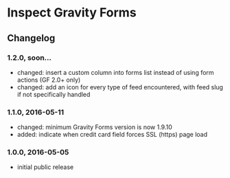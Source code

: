 # Inspect Gravity Forms

## Changelog

### 1.2.0, soon...

* changed: insert a custom column into forms list instead of using form actions (GF 2.0+ only)
* changed: add an icon for every type of feed encountered, with feed slug if not specifically handled

### 1.1.0, 2016-05-11

* changed: minimum Gravity Forms version is now 1.9.10
* added: indicate when credit card field forces SSL (https) page load

### 1.0.0, 2016-05-05

* initial public release
